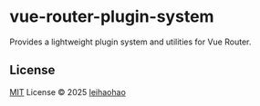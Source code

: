 # vue-router-plugin-system

Provides a lightweight plugin system and utilities for Vue Router.

## License

[MIT](./LICENSE) License © 2025 [leihaohao](https://github.com/l246804)
